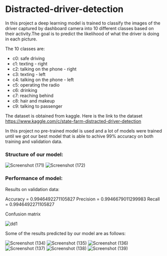 # Distracted-driver-detection

In this project a deep learning model is trained to classify the images of the driver captured by dashboard camera into 10 different classes based on their activity.The goal is to predict the likelihood of what the driver is doing in each picture. 

The 10 classes are:

- c0: safe driving
- c1: texting - right
- c2: talking on the phone - right
- c3: texting - left
- c4: talking on the phone - left
- c5: operating the radio
- c6: drinking
- c7: reaching behind
- c8: hair and makeup
- c9: talking to passenger
 
The dataset is obtained from kaggle. Here is the link to the dataset https://www.kaggle.com/c/state-farm-distracted-driver-detection

In this project no pre-trained model is used and a lot of models were trained until we got our best model that is able to achive 99% accuracy on both training and validation data.

### Structure of our model:

![Screenshot (171)](https://user-images.githubusercontent.com/62187533/121958602-7c035300-cd81-11eb-9f85-be6bb155b4e3.png)
![Screenshot (172)](https://user-images.githubusercontent.com/62187533/121958518-62faa200-cd81-11eb-8560-cddef0a08392.png)

### Performance of model:

Results on validation data:

Accuracy = 0.9946492271105827
Precision = 0.9946679011299983
Recall = 0.9946492271105827

Confusion matrix

![dd1](https://user-images.githubusercontent.com/62187533/121957837-9557cf80-cd80-11eb-8f8a-1e3a5c814b16.png)

Some of the results predicted by our model are as follows:

![Screenshot (134)](https://user-images.githubusercontent.com/62187533/121786057-3147d680-cbdb-11eb-907e-ce2b94a22ed0.png)
![Screenshot (135)](https://user-images.githubusercontent.com/62187533/121786058-32790380-cbdb-11eb-8465-19a62dff45cd.png)
![Screenshot (136)](https://user-images.githubusercontent.com/62187533/121786059-33119a00-cbdb-11eb-803f-62ad06bcc661.png)
![Screenshot (137)](https://user-images.githubusercontent.com/62187533/121786060-33119a00-cbdb-11eb-89ca-52c92a2b039f.png)
![Screenshot (138)](https://user-images.githubusercontent.com/62187533/121786061-33aa3080-cbdb-11eb-9bf2-94c47bc04128.png)
![Screenshot (139)](https://user-images.githubusercontent.com/62187533/121786063-3442c700-cbdb-11eb-83ee-ac4344faf3cc.png)

